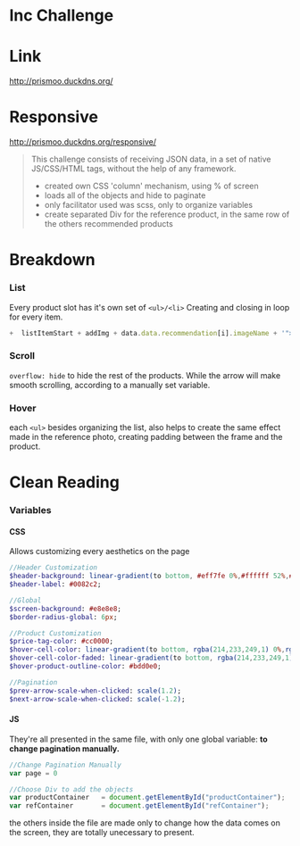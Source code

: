 # Inc Challenge

# Link
http://prismoo.duckdns.org/
# Responsive
http://prismoo.duckdns.org/responsive/

>   This challenge consists of receiving JSON data, in a set of native JS/CSS/HTML tags, without the help of any framework.
>
> * created own CSS 'column' mechanism, using % of screen
> * loads all of the objects and hide to paginate
> * only facilitator used was scss, only to organize variables
> * create separated Div for the reference product, in the same row of the others recommended products

# Breakdown

### List
Every product slot has it's own set of ```<ul>/<li>``` Creating and closing in loop for every item. 

```javascript
+  listItemStart + addImg + data.data.recommendation[i].imageName + '">' + listItemEnd
```

### Scroll
```overflow: hide``` to hide the rest of the products. While the arrow will make smooth scrolling, according to a manually set variable.

### Hover
each ```<ul>``` besides organizing the list, also helps to create the same effect made in the reference photo, creating padding between
the frame and the product.

# Clean Reading

### Variables

#### CSS

Allows customizing every aesthetics on the page
```sass
//Header Customization
$header-background: linear-gradient(to bottom, #eff7fe 0%,#ffffff 52%,#eff7fe 52%,#ffffff 52%,#eff7fe 100%);
$header-label: #0082c2;

//Global
$screen-background: #e8e8e8;
$border-radius-global: 6px;

//Product Customization
$price-tag-color: #cc0000;
$hover-cell-color: linear-gradient(to bottom, rgba(214,233,249,1) 0%,rgba(255,255,255,1) 100%);
$hover-cell-color-faded: linear-gradient(to bottom, rgba(214,233,249,1) 0%,rgba(255,255,255,1) 0%);
$hover-product-outline-color: #bdd0e0;

//Pagination
$prev-arrow-scale-when-clicked: scale(1.2);
$next-arrow-scale-when-clicked: scale(-1.2);
```

#### JS

They're all presented in the same file, with only one global variable: **to change pagination manually.**

```javascript
//Change Pagination Manually
var page = 0

//Choose Div to add the objects
var productContainer   = document.getElementById("productContainer");
var refContainer       = document.getElementById("refContainer");
```

the others inside the file are made only to change how the data comes on the screen, they are totally unecessary to present.
